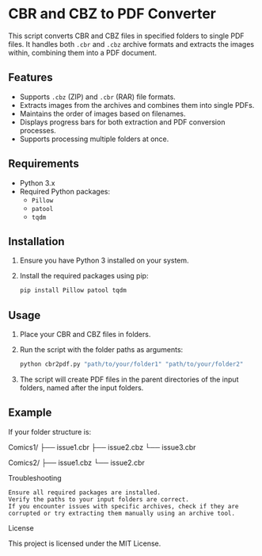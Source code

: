 # CBR and CBZ to PDF Converter

This script converts CBR and CBZ files in specified folders to single PDF files. It handles both `.cbr` and `.cbz` archive formats and extracts the images within, combining them into a PDF document.

## Features

- Supports `.cbz` (ZIP) and `.cbr` (RAR) file formats.
- Extracts images from the archives and combines them into single PDFs.
- Maintains the order of images based on filenames.
- Displays progress bars for both extraction and PDF conversion processes.
- Supports processing multiple folders at once.

## Requirements

- Python 3.x
- Required Python packages:
  - `Pillow`
  - `patool`
  - `tqdm`

## Installation

1. Ensure you have Python 3 installed on your system.
2. Install the required packages using pip:

    ```sh
    pip install Pillow patool tqdm
    ```

## Usage

1. Place your CBR and CBZ files in folders.
2. Run the script with the folder paths as arguments:

    ```sh
    python cbr2pdf.py "path/to/your/folder1" "path/to/your/folder2"
    ```

3. The script will create PDF files in the parent directories of the input folders, named after the input folders.

## Example

If your folder structure is:

Comics1/
├── issue1.cbr
├── issue2.cbz
└── issue3.cbr

Comics2/
├── issue1.cbz
└── issue2.cbr

Troubleshooting

    Ensure all required packages are installed.
    Verify the paths to your input folders are correct.
    If you encounter issues with specific archives, check if they are corrupted or try extracting them manually using an archive tool.

License

This project is licensed under the MIT License.